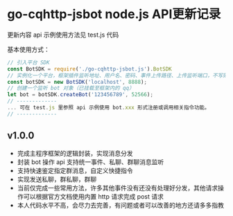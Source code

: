 # go-cqhttp-jsbot node.js API更新记录

  更新内容 api 示例使用方法见 test.js 代码

  基本使用方式：

  ```javascript
  // 引入平台 SDK
  const BotSDK = require('./go-cqhttp-jsbot.js').BotSDK
  // 实例化一个平台，框架插件监听地址、用户名、密码、事件上传路径、上传监听端口，不写则默认80
  const botSDK = new BotSDK('localhost', 8888);
  // 创建一个监听 bot 对象（已挂载至框架内的 qq）
  let bot = botSDK.createBot('123456789', 52566);
  // -------------
  ... 可在 test.js 里参照 api 示例使用 bot.xxx 形式注册或调用相关指令功能。
  // -------------
  ```

## v1.0.0
  
* 完成主程序框架的逻辑封装，实现消息分发
* 封装 bot 操作 api 支持统一事件、私聊、群聊消息监听
* 支持快速鉴定指定群消息，自定义快捷指令
* 实现发送私聊，群私聊，群聊
* 当前仅完成一些常用方法，许多其他事件没有还没有处理好分发，其他请求操作可以根据官方文档使用内置 http 请求完成 post 请求
* 本人代码水平不高，会尽力去完善，有问题或者可以改善的地方还请多多指教
